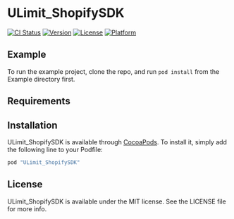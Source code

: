 # ULimit_ShopifySDK

[![CI Status](http://img.shields.io/travis/albert.oclarit/ULimit_ShopifySDK.svg?style=flat)](https://travis-ci.org/albert.oclarit/ULimit_ShopifySDK)
[![Version](https://img.shields.io/cocoapods/v/ULimit_ShopifySDK.svg?style=flat)](http://cocoapods.org/pods/ULimit_ShopifySDK)
[![License](https://img.shields.io/cocoapods/l/ULimit_ShopifySDK.svg?style=flat)](http://cocoapods.org/pods/ULimit_ShopifySDK)
[![Platform](https://img.shields.io/cocoapods/p/ULimit_ShopifySDK.svg?style=flat)](http://cocoapods.org/pods/ULimit_ShopifySDK)

## Example

To run the example project, clone the repo, and run `pod install` from the Example directory first.

## Requirements

## Installation

ULimit_ShopifySDK is available through [CocoaPods](http://cocoapods.org). To install
it, simply add the following line to your Podfile:

```ruby
pod "ULimit_ShopifySDK"
```


## License

ULimit_ShopifySDK is available under the MIT license. See the LICENSE file for more info.
